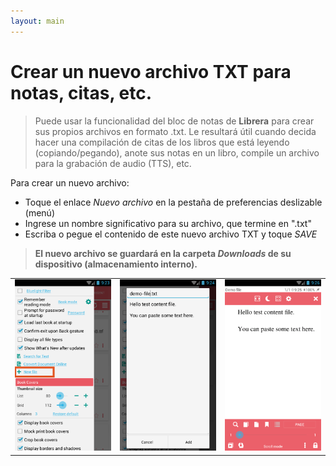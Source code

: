 ```yaml
---
layout: main
---
```


# Crear un nuevo archivo TXT para notas, citas, etc.

> Puede usar la funcionalidad del bloc de notas de **Librera** para crear sus propios archivos en formato .txt. Le resultará útil cuando decida hacer una compilación de citas de los libros que está leyendo (copiando/pegando), anote sus notas en un libro, compile un archivo para la grabación de audio (TTS), etc.

Para crear un nuevo archivo:
* Toque el enlace _Nuevo archivo_ en la pestaña de preferencias deslizable (menú)
* Ingrese un nombre significativo para su archivo, que termine en &quot;.txt&quot;
* Escriba o pegue el contenido de este nuevo archivo TXT y toque _SAVE_
> **El nuevo archivo se guardará en la carpeta _Downloads_ de su dispositivo (almacenamiento interno).**

||||
|-|-|-|
|![](1.png)|![](2.png)|![](3.png)|

